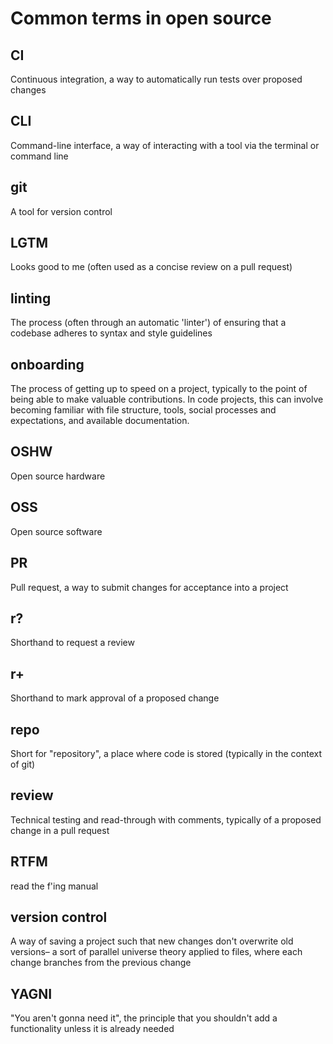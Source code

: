 # Common terms in open source

## CI
Continuous integration, a way to automatically run tests over proposed changes

## CLI
Command-line interface, a way of interacting with a tool via the terminal or command line

## git
A tool for version control

## LGTM
Looks good to me (often used as a concise review on a pull request)

## linting
The process (often through an automatic 'linter') of ensuring that a codebase adheres to syntax and style guidelines

## onboarding
The process of getting up to speed on a project, typically to the point of being able to make valuable contributions. In code projects, this can involve becoming familiar with file structure, tools, social processes and expectations, and available documentation.

## OSHW
Open source hardware

## OSS
Open source software

## PR
Pull request, a way to submit changes for acceptance into a project

## r?
Shorthand to request a review

## r+
Shorthand to mark approval of a proposed change

## repo
Short for "repository", a place where code is stored (typically in the context of git)

## review
Technical testing and read-through with comments, typically of a proposed change in a pull request

## RTFM
read the f'ing manual

## version control
A way of saving a project such that new changes don't overwrite old versions– a sort of parallel universe theory applied to files, where each change branches from the previous change

## YAGNI
"You aren't gonna need it", the principle that you shouldn't add a functionality unless it is already needed
